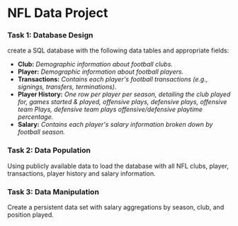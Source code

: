 # NFL Data Project #

### Task 1: Database Design ###
create a SQL database with the following data tables and appropriate fields:
* **Club:** _Demographic information about football clubs._
* **Player:** _Demographic information about football players._
* **Transactions:** _Contains each player's football transactions (e.g., signings, transfers, terminations)._
* **Player History:** _One row per player per season, detailing the club played for, games started & played, offensive plays, defensive plays, offensive team Plays, defensive team plays offensive/defensive playtime percentage._
* **Salary:** _Contains each player's salary information broken down by football season._


### Task 2: Data Population ###
Using publicly available data to load the database with all NFL clubs, player, transactions, player history and salary information.


### Task 3: Data Manipulation ###
Create a persistent data set with salary aggregations by season, club, and position played. 
